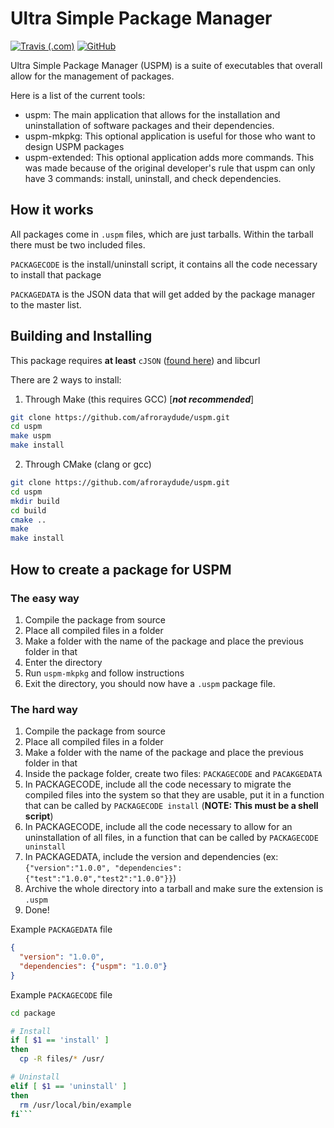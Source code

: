 Ultra Simple Package Manager
============================

[![Travis (.com)](https://img.shields.io/travis/com/afroraydude/uspm?logo=travis&style=flat-square)](https://travis-ci.com/afroraydude/uspm)
[![GitHub](https://img.shields.io/github/license/afroraydude/uspm?style=flat-square)](https://github.com/afroraydude/uspm/blob/master/LICENSE)

Ultra Simple Package Manager (USPM) is a suite of executables that overall allow for the management of packages.

Here is a list of the current tools:
- uspm: The main application that allows for the installation and uninstallation of software packages and their 
dependencies.
- uspm-mkpkg: This optional application is useful for those who want to design USPM packages
- uspm-extended: This optional application adds more commands. This was made because of the original developer's rule that uspm can only 
have 3 commands: install, uninstall, and check dependencies.

## How it works

All packages come in `.uspm` files, which are just tarballs. Within the tarball there must be two included files. 

`PACKAGECODE` is the install/uninstall script, it contains all the code necessary to install that package

`PACKAGEDATA` is the JSON data that will get added by the package manager to the master list.

## Building and Installing
This package requires **at least** `cJSON` ([found here](https://github.com/DaveGamble/cJSON)) and libcurl

There are 2 ways to install:

1) Through Make (this requires GCC) [***not recommended***]
```bash
git clone https://github.com/afroraydude/uspm.git
cd uspm
make uspm
make install
```

2) Through CMake (clang or gcc)
```bash
git clone https://github.com/afroraydude/uspm.git
cd uspm
mkdir build
cd build
cmake ..
make
make install
```

## How to create a package for USPM

### The easy way
1) Compile the package from source
2) Place all compiled files in a folder
3) Make a folder with the name of the package and place the previous folder in that
4) Enter the directory
5) Run `uspm-mkpkg` and follow instructions
6) Exit the directory, you should now have a `.uspm` package file.

### The hard way
1) Compile the package from source
2) Place all compiled files in a folder
3) Make a folder with the name of the package and place the previous folder in that
4) Inside the package folder, create two files: `PACKAGECODE` and `PACAKGEDATA`
5) In PACKAGECODE, include all the code necessary to migrate the compiled files into the system so that they are usable, put it in a function that can be called by `PACKAGECODE install` (**NOTE: This must be a shell script**)
6) In PACKAGECODE, include all the code necessary to allow for an uninstallation of all files, in a function that can be called by `PACKAGECODE uninstall`
7) In PACKAGEDATA, include the version and dependencies (ex: `{"version":"1.0.0", "dependencies":{"test":"1.0.0","test2":"1.0.0"}}`)
8) Archive the whole directory into a tarball and make sure the extension is `.uspm`
9) Done!

Example `PACKAGEDATA` file
```json
{
  "version": "1.0.0",
  "dependencies": {"uspm": "1.0.0"}
}
```

Example `PACKAGECODE` file
```sh
cd package

# Install 
if [ $1 == 'install' ]
then
  cp -R files/* /usr/

# Uninstall
elif [ $1 == 'uninstall' ]
then
  rm /usr/local/bin/example
fi```
